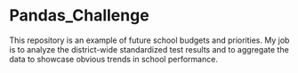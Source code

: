 # Pandas_Challenge
This repository is an example of future school budgets and priorities.  My job is to analyze the district-wide standardized test results and to aggregate the data to showcase obvious trends in school performance.
